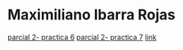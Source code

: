 # Maximiliano Ibarra Rojas

[parcial 2- practica 6](./javaScript/reloj.js)
[parcial 2- practica 7](./javaScript/calcularfactorial.js)
[link](https://maxib62.github.io/practicasJS/)
